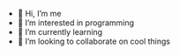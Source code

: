 - 👋 Hi, I’m me
- 👀 I’m interested in programming
- 🌱 I’m currently learning 
- 💞️ I’m looking to collaborate on cool things


<!---

--->
